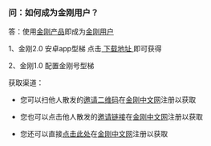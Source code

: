 ### 问：如何成为金刚用户？

答：使用[金刚产品](https://a2zitpro.github.io/web/金刚产品)即成为[金刚用户](https://a2zitpro.github.io/web/金刚用户)

1、金刚2.0 安卓app型梯
点击[ 下载地址 ]()即可获得

2、金刚1.0 配置金刚号型梯

获取渠道：

- 您可以扫他人散发的[邀请二维码](https://a2zitpro.github.io/web/)在[金刚中文网](https://a2zitpro.github.io/web/金刚中文网)注册以获取

- 您也可以点击他人散发的[邀请链接](https://a2zitpro.github.io/web/)在[金刚中文网](https://a2zitpro.github.io/web/金刚中文网)注册以获取

- 您还可以直接[点击此处]()在[金刚中文网](https://a2zitpro.github.io/web/金刚中文网)注册以获取
